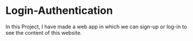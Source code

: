 # Login-Authentication

In this Project, I have made a web app in which we can sign-up or log-in to see the content of this website.
